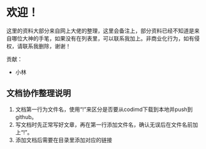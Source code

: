 # 欢迎！

这里的资料大部分来自网上大佬的整理，这里会备注上，部分资料已经不知道是来自哪位大神的手笔，如果没有在列表里，可以联系我加上。非商业化行为，如有侵权，请联系我删除，谢谢！

贡献：

- 小林

## 文档协作整理说明

1. 文档第一行为文件名，使用“!”来区分是否要从codimd下载到本地并push到github。
2. 写文档时先正常写好文章，再在第一行添加文件名，确认无误后在文件名前加上“!”。
3. 添加文档后需要在目录里添加对应的链接